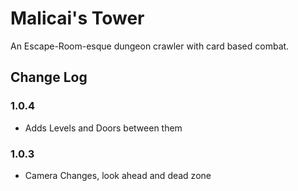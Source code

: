 # Malicai's Tower

An Escape-Room-esque dungeon crawler with card based combat.

## Change Log


### 1.0.4
- Adds Levels and Doors between them

### 1.0.3
- Camera Changes, look ahead and dead zone
